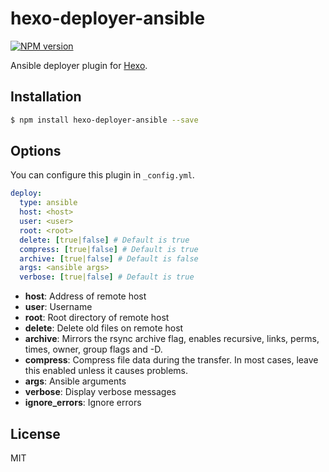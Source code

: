 # hexo-deployer-ansible

[![NPM version](https://badge.fury.io/js/hexo-deployer-rsync.svg)](http://badge.fury.io/js/hexo-deployer-rsync)

Ansible deployer plugin for [Hexo].

## Installation

``` bash
$ npm install hexo-deployer-ansible --save
```

## Options

You can configure this plugin in `_config.yml`.

``` yaml
deploy:
  type: ansible
  host: <host>
  user: <user>
  root: <root>
  delete: [true|false] # Default is true
  compress: [true|false] # Default is true
  archive: [true|false] # Default is false
  args: <ansible args>
  verbose: [true|false] # Default is true
```

- **host**: Address of remote host  
- **user**: Username  
- **root**: Root directory of remote host   
- **delete**: Delete old files on remote host
- **archive**: Mirrors the rsync archive flag, enables recursive, links, perms, times, owner, group flags and -D.
- **compress**: Compress file data during the transfer. In most cases, leave this enabled unless it causes problems.
- **args**: Ansible arguments
- **verbose**: Display verbose messages
- **ignore_errors**: Ignore errors

## License

MIT

[Hexo]: http://hexo.io/